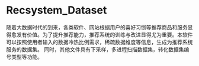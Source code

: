 # Recsystem_Dataset
随着大数据时代的到来，各类软件、网站根据用户的喜好习惯等推荐商品和服务显得愈发有价值。为了提升推荐能力，推荐系统的训练与改进显得尤为重要。本软件可以按照使用者输入的数据冷热比例需求，稀疏数据维度等信息，生成为推荐系统服务的数据集。
同时，其他文件具有下采样，多进程扫描数据集，转化数据集编号类型等功能。
